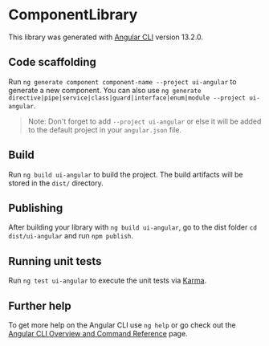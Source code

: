 # ComponentLibrary

This library was generated with [Angular CLI](https://github.com/angular/angular-cli) version 13.2.0.

## Code scaffolding

Run `ng generate component component-name --project ui-angular` to generate a new component. You can also use `ng generate directive|pipe|service|class|guard|interface|enum|module --project ui-angular`.
> Note: Don't forget to add `--project ui-angular` or else it will be added to the default project in your `angular.json` file. 

## Build

Run `ng build ui-angular` to build the project. The build artifacts will be stored in the `dist/` directory.

## Publishing

After building your library with `ng build ui-angular`, go to the dist folder `cd dist/ui-angular` and run `npm publish`.

## Running unit tests

Run `ng test ui-angular` to execute the unit tests via [Karma](https://karma-runner.github.io).

## Further help

To get more help on the Angular CLI use `ng help` or go check out the [Angular CLI Overview and Command Reference](https://angular.io/cli) page.
